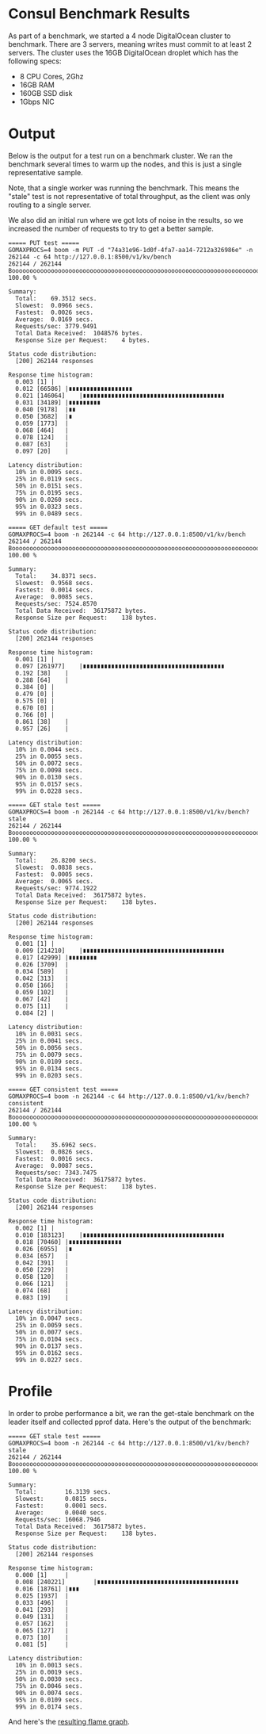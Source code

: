 # Consul Benchmark Results

As part of a benchmark, we started a 4 node DigitalOcean cluster to benchmark.
There are 3 servers, meaning writes must commit to at least 2 servers.
The cluster uses the 16GB DigitalOcean droplet which has the following specs:

 * 8 CPU Cores, 2Ghz
 * 16GB RAM
 * 160GB SSD disk
 * 1Gbps NIC

# Output

Below is the output for a test run on a benchmark cluster. We ran the benchmark
several times to warm up the nodes, and this is just a single representative sample.

Note, that a single worker was running the benchmark. This means the "stale" test
is not representative of total throughput, as the client was only routing to a
single server.

We also did an initial run where we got lots of noise in the results, so we
increased the number of requests to try to get a better sample.

```
===== PUT test =====
GOMAXPROCS=4 boom -m PUT -d "74a31e96-1d0f-4fa7-aa14-7212a326986e" -n 262144 -c 64 http://127.0.0.1:8500/v1/kv/bench
262144 / 262144 Booooooooooooooooooooooooooooooooooooooooooooooooooooooooooooooooooooooooooooooooooooooooooooooooooooooooooooooooooooooooooooooooooooooooooooooooooooooooo! 100.00 %

Summary:
  Total:	69.3512 secs.
  Slowest:	0.0966 secs.
  Fastest:	0.0026 secs.
  Average:	0.0169 secs.
  Requests/sec:	3779.9491
  Total Data Received:	1048576 bytes.
  Response Size per Request:	4 bytes.

Status code distribution:
  [200]	262144 responses

Response time histogram:
  0.003 [1]	|
  0.012 [66586]	|∎∎∎∎∎∎∎∎∎∎∎∎∎∎∎∎∎∎
  0.021 [146064]	|∎∎∎∎∎∎∎∎∎∎∎∎∎∎∎∎∎∎∎∎∎∎∎∎∎∎∎∎∎∎∎∎∎∎∎∎∎∎∎∎
  0.031 [34189]	|∎∎∎∎∎∎∎∎∎
  0.040 [9178]	|∎∎
  0.050 [3682]	|∎
  0.059 [1773]	|
  0.068 [464]	|
  0.078 [124]	|
  0.087 [63]	|
  0.097 [20]	|

Latency distribution:
  10% in 0.0095 secs.
  25% in 0.0119 secs.
  50% in 0.0151 secs.
  75% in 0.0195 secs.
  90% in 0.0260 secs.
  95% in 0.0323 secs.
  99% in 0.0489 secs.

===== GET default test =====
GOMAXPROCS=4 boom -n 262144 -c 64 http://127.0.0.1:8500/v1/kv/bench
262144 / 262144 Booooooooooooooooooooooooooooooooooooooooooooooooooooooooooooooooooooooooooooooooooooooooooooooooooooooooooooooooooooooooooooooooooooooooooooooooooooooooo! 100.00 %

Summary:
  Total:	34.8371 secs.
  Slowest:	0.9568 secs.
  Fastest:	0.0014 secs.
  Average:	0.0085 secs.
  Requests/sec:	7524.8570
  Total Data Received:	36175872 bytes.
  Response Size per Request:	138 bytes.

Status code distribution:
  [200]	262144 responses

Response time histogram:
  0.001 [1]	|
  0.097 [261977]	|∎∎∎∎∎∎∎∎∎∎∎∎∎∎∎∎∎∎∎∎∎∎∎∎∎∎∎∎∎∎∎∎∎∎∎∎∎∎∎∎
  0.192 [38]	|
  0.288 [64]	|
  0.384 [0]	|
  0.479 [0]	|
  0.575 [0]	|
  0.670 [0]	|
  0.766 [0]	|
  0.861 [38]	|
  0.957 [26]	|

Latency distribution:
  10% in 0.0044 secs.
  25% in 0.0055 secs.
  50% in 0.0072 secs.
  75% in 0.0098 secs.
  90% in 0.0130 secs.
  95% in 0.0157 secs.
  99% in 0.0228 secs.

===== GET stale test =====
GOMAXPROCS=4 boom -n 262144 -c 64 http://127.0.0.1:8500/v1/kv/bench?stale
262144 / 262144 Booooooooooooooooooooooooooooooooooooooooooooooooooooooooooooooooooooooooooooooooooooooooooooooooooooooooooooooooooooooooooooooooooooooooooooooooooooooooo! 100.00 %

Summary:
  Total:	26.8200 secs.
  Slowest:	0.0838 secs.
  Fastest:	0.0005 secs.
  Average:	0.0065 secs.
  Requests/sec:	9774.1922
  Total Data Received:	36175872 bytes.
  Response Size per Request:	138 bytes.

Status code distribution:
  [200]	262144 responses

Response time histogram:
  0.001 [1]	|
  0.009 [214210]	|∎∎∎∎∎∎∎∎∎∎∎∎∎∎∎∎∎∎∎∎∎∎∎∎∎∎∎∎∎∎∎∎∎∎∎∎∎∎∎∎
  0.017 [42999]	|∎∎∎∎∎∎∎∎
  0.026 [3709]	|
  0.034 [589]	|
  0.042 [313]	|
  0.050 [166]	|
  0.059 [102]	|
  0.067 [42]	|
  0.075 [11]	|
  0.084 [2]	|

Latency distribution:
  10% in 0.0031 secs.
  25% in 0.0041 secs.
  50% in 0.0056 secs.
  75% in 0.0079 secs.
  90% in 0.0109 secs.
  95% in 0.0134 secs.
  99% in 0.0203 secs.

===== GET consistent test =====
GOMAXPROCS=4 boom -n 262144 -c 64 http://127.0.0.1:8500/v1/kv/bench?consistent
262144 / 262144 Booooooooooooooooooooooooooooooooooooooooooooooooooooooooooooooooooooooooooooooooooooooooooooooooooooooooooooooooooooooooooooooooooooooooooooooooooooooooo! 100.00 %

Summary:
  Total:	35.6962 secs.
  Slowest:	0.0826 secs.
  Fastest:	0.0016 secs.
  Average:	0.0087 secs.
  Requests/sec:	7343.7475
  Total Data Received:	36175872 bytes.
  Response Size per Request:	138 bytes.

Status code distribution:
  [200]	262144 responses

Response time histogram:
  0.002 [1]	|
  0.010 [183123]	|∎∎∎∎∎∎∎∎∎∎∎∎∎∎∎∎∎∎∎∎∎∎∎∎∎∎∎∎∎∎∎∎∎∎∎∎∎∎∎∎
  0.018 [70460]	|∎∎∎∎∎∎∎∎∎∎∎∎∎∎∎
  0.026 [6955]	|∎
  0.034 [657]	|
  0.042 [391]	|
  0.050 [229]	|
  0.058 [120]	|
  0.066 [121]	|
  0.074 [68]	|
  0.083 [19]	|

Latency distribution:
  10% in 0.0047 secs.
  25% in 0.0059 secs.
  50% in 0.0077 secs.
  75% in 0.0104 secs.
  90% in 0.0137 secs.
  95% in 0.0162 secs.
  99% in 0.0227 secs.
```

# Profile

In order to probe performance a bit, we ran the get-stale benchmark on the
leader itself and collected pprof data. Here's the output of the benchmark:

```
===== GET stale test =====
GOMAXPROCS=4 boom -n 262144 -c 64 http://127.0.0.1:8500/v1/kv/bench?stale
262144 / 262144 Booooooooooooooooooooooooooooooooooooooooooooooooooooooooooooooooooooooooooooooooooooooooooooooooooooooooooooooooooooooooooooooooooooooooooooooooooooooooo! 100.00 %

Summary:
  Total:        16.3139 secs.
  Slowest:      0.0815 secs.
  Fastest:      0.0001 secs.
  Average:      0.0040 secs.
  Requests/sec: 16068.7946
  Total Data Received:  36175872 bytes.
  Response Size per Request:    138 bytes.

Status code distribution:
  [200] 262144 responses

Response time histogram:
  0.000 [1]     |
  0.008 [240221]        |∎∎∎∎∎∎∎∎∎∎∎∎∎∎∎∎∎∎∎∎∎∎∎∎∎∎∎∎∎∎∎∎∎∎∎∎∎∎∎∎
  0.016 [18761] |∎∎∎
  0.025 [1937]  |
  0.033 [496]   |
  0.041 [293]   |
  0.049 [131]   |
  0.057 [162]   |
  0.065 [127]   |
  0.073 [10]    |
  0.081 [5]     |

Latency distribution:
  10% in 0.0013 secs.
  25% in 0.0019 secs.
  50% in 0.0030 secs.
  75% in 0.0046 secs.
  90% in 0.0074 secs.
  95% in 0.0109 secs.
  99% in 0.0174 secs.
```

And here's the [resulting flame graph](results-0.7.1.svg).
